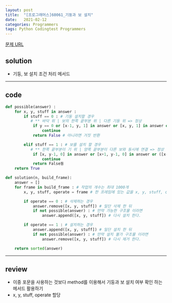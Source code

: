 ```yaml
---
layout: post
title:  "[프로그래머스]60061_기둥과 보 설치"
date:   2021-02-12 
categories: Programmers
tags: Python Codingtest Programmers 
---
```


[문제 URL](https://programmers.co.kr/learn/courses/30/lessons/60061?language=python3)

## solution
- 기둥, 보 설치 조건 처리 메서드 


---
## code
```python
def possible(answer) :
    for x, y, stuff in answer :
        if stuff == 0 : # 기둥 설치할 경우
           # ** 바닥 위 | 보의 한쪽 끝부분 위 | 다른 기둥 위 => 정상
            if y == 0 or [x-1, y, 1] in answer or [x, y, 1] in answer or [x, y-1, 0] in answer :
                continue
            return False # 아니라면 거짓 반환

        elif stuff == 1 : # 보를 설치 할 경우
           # ** 한쪽 끝부분이 기 위 | 양쪽 끝부분이 다른 보와 동시에 연결 => 정상
            if [x, y-1, 0] in answer or [x+1, y-1, 0] in answer or ([x-1, y, 1] in answer and [x+1, y, 1] in answer) :
                continue
            return False둥
    return True

def solution(n, build_frame):
    answer = []
    for frame in build_frame : # 작업의 개수는 최대 1000개
        x, y, stuff, operate = frame # 한 프레임에 있는 값을 x, y, stuff, operate에 할당

        if operate == 0 : # 삭제하는 경우
            answer.remove([x, y, stuff]) # 일단 삭제 한 뒤
            if not possible(answer) : # 만약 가능한 구조물 이라면
                answer.append([x, y, stuff]) # 다시 설치 한다.

        if operate == 1 : # 설치하는 경우
            answer.append([x, y, stuff]) # 일단 설치 한 뒤
            if not possible(answer) : # 만약 설치 불가 구조물 이라면
                answer.remove([x, y, stuff]) # 다시 제거 한다.

    return sorted(answer)
```

---
## review
- 이중 포문을 사용하는 것보다 method를 이용해서 기둥과 보 설치 여부 확인 하는 메서드 활용하기
- x, y, stuff, operate 할당 